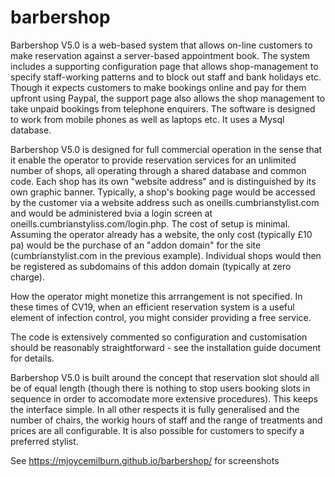 # barbershop

Barbershop V5.0 is a web-based system that allows on-line customers to make reservation against a server-based appointment book. The system includes a supporting configuration page that allows shop-management to specify staff-working patterns and to block out staff and bank holidays etc. Though it expects customers to make bookings online and pay for them upfront using Paypal, the support page also allows the shop management to take unpaid bookings from telephone enquirers. The software is designed to work from mobile phones as well as laptops etc. It uses a Mysql database.

Barbershop V5.0 is designed for full commercial operation in the sense that it enable the operator to provide reservation services for an unlimited number of shops, all operating through a shared database and common code. Each shop has its own "website address" and is distinguished by its own graphic banner. Typically, a shop's booking page would be accessed by the customer via a website address such as oneills.cumbrianstylist.com and would be administered bvia a login screen at oneills.cumbrianstyliss.com/login.php. The cost of setup is minimal. Assuming the operator already has a website, the only cost (typically £10 pa) would be the purchase of an "addon domain" for the site (cumbrianstylist.com in the previous example). Individual shops would then be registered as subdomains of this addon domain (typically at zero charge).

How the operator might monetize this arrrangement is not specified. In these times of CV19, when an efficient reservation system is a useful element of infection control, you might consider providing a free service.

The code is extensively commented so configuration and customisation should be reasonably straightforward - see the installation guide document for details.

Barbershop V5.0 is built around the concept that reservation slot should all be of equal length (though there is nothing to stop users booking slots in sequence in order to accomodate more extensive procedures). This keeps the interface simple. In all other respects it is fully generalised and the number of chairs, the workig hours of staff and the range of treatments and prices are all configurable. It is also possible for customers to specify a preferred stylist.

See <a href = "https://mjoycemilburn.github.io/barbershop/">https://mjoycemilburn.github.io/barbershop/ for screenshots</a>
